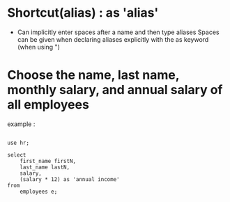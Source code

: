 # Shortcut(alias) : as 'alias'
- Can implicitly enter spaces after a name and then type aliases
Spaces can be given when declaring aliases explicitly with the as keyword (when using ")

# Choose the name, last name, monthly salary, and annual salary of all employees
example :
<pre>
<code>
use hr;

select
	first_name firstN,
	last_name lastN,
	salary,
	(salary * 12) as 'annual income'
from
	employees e;
</code>
</pre>
